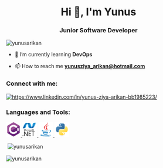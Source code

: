 <h1 align="center">Hi 👋, I'm Yunus</h1>
<h3 align="center">Junior Software Developer</h3>

<p align="left"> <img src="https://komarev.com/ghpvc/?username=yunusarikan&label=Profile%20views&color=0e75b6&style=flat" alt="yunusarikan" /> </p>

- 🌱 I’m currently learning **DevOps**

- 📫 How to reach me **yunusziya_arikan@hotmail.com**

<h3 align="left">Connect with me:</h3>
<p align="left">
<a href="https://www.linkedin.com/in/yunus-ziya-arikan-bb1985223/" target="blank"><img align="center" src="https://raw.githubusercontent.com/rahuldkjain/github-profile-readme-generator/master/src/images/icons/Social/linked-in-alt.svg" alt="https://www.linkedin.com/in/yunus-ziya-arikan-bb1985223/" height="30" width="40" /></a>
</p>

<h3 align="left">Languages and Tools:</h3>
<p align="left"> <a href="https://www.w3schools.com/cs/" target="_blank"> <img src="https://raw.githubusercontent.com/devicons/devicon/master/icons/csharp/csharp-original.svg" alt="csharp" width="40" height="40"/> </a> <a href="https://dotnet.microsoft.com/" target="_blank"> <img src="https://raw.githubusercontent.com/devicons/devicon/master/icons/dot-net/dot-net-original-wordmark.svg" alt="dotnet" width="40" height="40"/> </a> <a href="https://www.java.com" target="_blank"> <img src="https://raw.githubusercontent.com/devicons/devicon/master/icons/java/java-original.svg" alt="java" width="40" height="40"/> </a> <a href="https://www.python.org" target="_blank"> <img src="https://raw.githubusercontent.com/devicons/devicon/master/icons/python/python-original.svg" alt="python" width="40" height="40"/> </a> </p>

<p>&nbsp;<img align="center" src="https://github-readme-stats.vercel.app/api?username=yunusarikan&show_icons=true&locale=en" alt="yunusarikan" /></p>

<p><img align="center" src="https://github-readme-streak-stats.herokuapp.com/?user=yunusarikan&" alt="yunusarikan" /></p>
